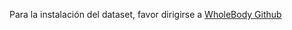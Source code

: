 Para la instalación del dataset, favor dirigirse a [WholeBody Github](https://github.com/jin-s13/COCO-WholeBody)